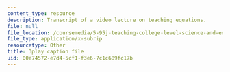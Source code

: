 ```yaml
---
content_type: resource
description: Transcript of a video lecture on teaching equations.
file: null
file_location: /coursemedia/5-95j-teaching-college-level-science-and-engineering-spring-2009/00e74572e7d45cf1f3e67c1c689fc17b_wy-LqFDwMuM.srt
file_type: application/x-subrip
resourcetype: Other
title: 3play caption file
uid: 00e74572-e7d4-5cf1-f3e6-7c1c689fc17b
---
```

